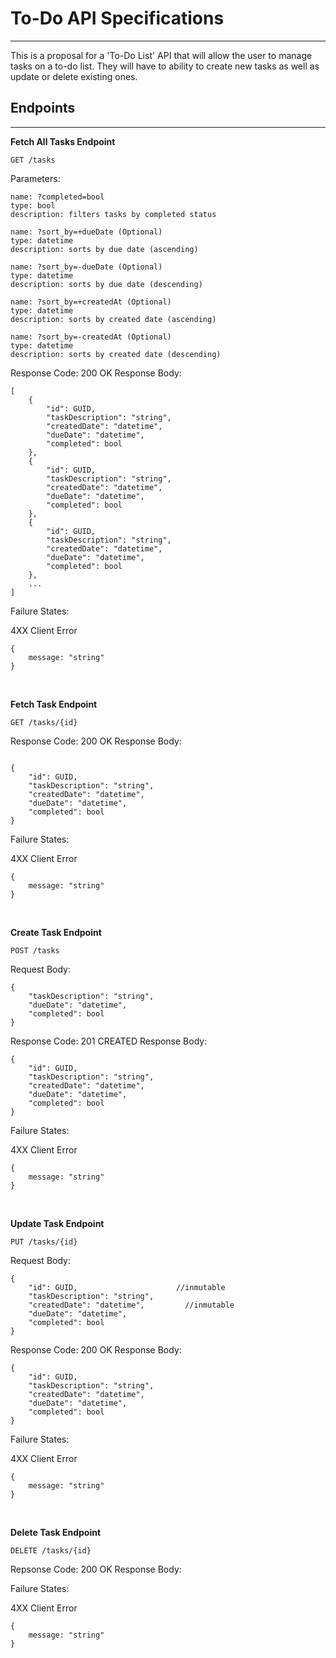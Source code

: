 # To-Do API Specifications
---
This is a proposal for a 'To-Do List' API that will allow the user to manage tasks on a to-do list. They will have to ability to create new tasks as well as update or delete existing ones. 
## Endpoints
---
**Fetch All Tasks Endpoint**

`GET /tasks`

Parameters: 
    
    name: ?completed=bool
    type: bool
    description: filters tasks by completed status
     
    name: ?sort_by=+dueDate (Optional)
    type: datetime
    description: sorts by due date (ascending)

    name: ?sort_by=-dueDate (Optional)
    type: datetime
    description: sorts by due date (descending)

    name: ?sort_by=+createdAt (Optional)
    type: datetime
    description: sorts by created date (ascending)

    name: ?sort_by=-createdAt (Optional)
    type: datetime
    description: sorts by created date (descending)




Response Code: 200 OK 
Response Body:

```
[
    {
        "id": GUID,
        "taskDescription": "string",
        "createdDate": "datetime",
        "dueDate": "datetime",
        "completed": bool
    },
    {
        "id": GUID,
        "taskDescription": "string",
        "createdDate": "datetime",
        "dueDate": "datetime",
        "completed": bool
    },
    {
        "id": GUID,
        "taskDescription": "string",
        "createdDate": "datetime",
        "dueDate": "datetime",
        "completed": bool
    },
    ...
]
```

Failure States: 

4XX Client Error
```
{
    message: "string"
}
```
<br>



**Fetch Task Endpoint**

`GET /tasks/{id}`

Response Code: 200 OK
Response Body:
```

{
    "id": GUID,
    "taskDescription": "string",
    "createdDate": "datetime",
    "dueDate": "datetime",
    "completed": bool
}
```
Failure States: 

4XX Client Error
```
{
    message: "string"
}
```
<br>



**Create Task Endpoint**

`POST /tasks`

Request Body:
```
{
    "taskDescription": "string",
    "dueDate": "datetime",
    "completed": bool
}
```

Response Code: 201 CREATED
Response Body:
```
{
    "id": GUID,
    "taskDescription": "string",
    "createdDate": "datetime",
    "dueDate": "datetime",
    "completed": bool
}
```
Failure States: 

4XX Client Error
```
{
    message: "string"
}
```
<br>



**Update Task Endpoint**

`PUT /tasks/{id}`

Request Body: 
```
{
    "id": GUID,                      //inmutable
    "taskDescription": "string",
    "createdDate": "datetime",         //inmutable
    "dueDate": "datetime",
    "completed": bool
}
```

Response Code: 200 OK
Response Body:

```
{
    "id": GUID,
    "taskDescription": "string",
    "createdDate": "datetime",
    "dueDate": "datetime",
    "completed": bool
}
```
Failure States: 

4XX Client Error
```
{
    message: "string"
}
```
<br>



**Delete Task Endpoint**

`DELETE /tasks/{id}`

Repsonse Code: 200 OK
Response Body:

Failure States: 

4XX Client Error
```
{
    message: "string"
}
```
```